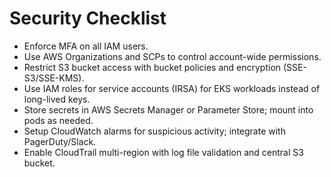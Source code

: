 # Security Checklist

- Enforce MFA on all IAM users.
- Use AWS Organizations and SCPs to control account-wide permissions.
- Restrict S3 bucket access with bucket policies and encryption (SSE-S3/SSE-KMS).
- Use IAM roles for service accounts (IRSA) for EKS workloads instead of long-lived keys.
- Store secrets in AWS Secrets Manager or Parameter Store; mount into pods as needed.
- Setup CloudWatch alarms for suspicious activity; integrate with PagerDuty/Slack.
- Enable CloudTrail multi-region with log file validation and central S3 bucket.

